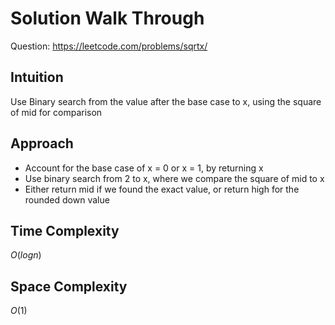# Solution Walk Through
Question: https://leetcode.com/problems/sqrtx/

## Intuition
Use Binary search from the value after the base case to x, using the square of mid for comparison

## Approach
- Account for the base case of x = 0 or x = 1, by returning x
- Use binary search from 2 to x, where we compare the square of mid to x
- Either return mid if we found the exact value, or return high for the rounded down value

## Time Complexity
$O(logn)$

## Space Complexity
$O(1)$